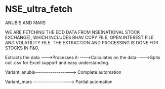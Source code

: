 # NSE_ultra_fetch
ANUBIS AND MARS

WE ARE FETCHING THE EOD DATA FROM NSE(NATIONAL STOCK EXCHANGE), WHICH INCLUDES BHAV COPY FILE, OPEN INTEREST FILE AND 
VOLATILITY FILE. THE EXTRACTION AND PROCESSING IS DONE FOR STOCKS IN F&O.

Extracts the data --->Processes it---->Calculates on the data---->Spits out .csv for Excel support and easy understanding.

Variant_anubis------------------> Complete automation

Variant_mars  ------------------> Partial automation


